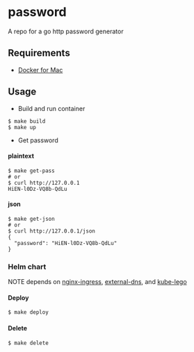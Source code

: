 # password
A repo for a go http password generator

## Requirements
* [Docker for Mac](https://www.docker.com/docker-mac)

## Usage
* Build and run container

```
$ make build
$ make up
```

* Get password

#### plaintext

```
$ make get-pass
# or
$ curl http://127.0.0.1
HiEN-l0Dz-VQ8b-QdLu
```

#### json

```
$ make get-json
# or
$ curl http://127.0.0.1/json
{
  "password": "HiEN-l0Dz-VQ8b-QdLu"
}
```

### Helm chart
NOTE depends on [nginx-ingress](https://github.com/kubernetes/charts/tree/master/stable/nginx-ingress), [external-dns](https://github.com/kubernetes/charts/tree/master/stable/external-dns), and [kube-lego](https://github.com/kubernetes/charts/tree/master/stable/kube-lego)

#### Deploy

```bash
$ make deploy
```

#### Delete

```bash
$ make delete
```
